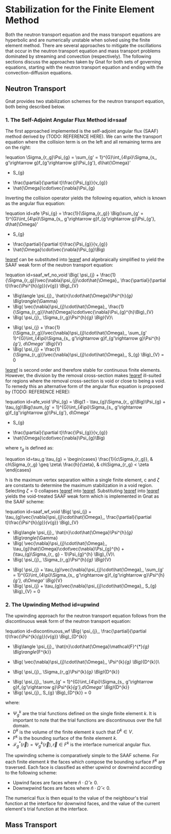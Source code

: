 # Stabilization for the Finite Element Method

Both the neutron transport equation and the mass transport equations are
hyperbolic and are numerically unstable when solved using the finite element
method. There are several approaches to mitigate the oscillations that occur in
the neutron transport equation and mass transport problems dominated by
streaming and convection (respectively). The following sections discuss the approaches taken by
Gnat for both sets of governing equations, starting with the neutron transport
equation and ending with the convection-diffusion equations.

## Neutron Transport

Gnat provides two stabilization schemes for the neutron transport equation, both being described below.

### 1. The Self-Adjoint Angular Flux Method id=saaf

The first approached implemented is the self-adjoint angular flux (SAAF) method
derived by (TODO: REFERENCE HERE). We can write the transport equation where
the collision term is on the left and all remaining terms are on the right:

!equation
\Sigma_{r,\,g}\Psi_{g} =
\sum_{g' = 1}^{G}\int_{4\pi}\Sigma_{s,\, g'\rightarrow g}f_{g'\rightarrow g}\Psi_{g'}\, d\hat{\Omega}'
+ S_{g}
- \frac{\partial}{\partial t}\frac{\Psi_{g}}{v_{g}}
- \hat{\Omega}\cdot\vec{\nabla}\Psi_{g}

Inverting the collision operator yields the following equation, which is known
as the angular flux equation:

!equation id=afe
\Psi_{g} = \frac{1}{\Sigma_{r,\,g}}
\Big(\sum_{g' = 1}^{G}\int_{4\pi}\Sigma_{s,\, g'\rightarrow g}f_{g'\rightarrow g}\Psi_{g'}\, d\hat{\Omega}'
+ S_{g}
- \frac{\partial}{\partial t}\frac{\Psi_{g}}{v_{g}}
- \hat{\Omega}\cdot\vec{\nabla}\Psi_{g}\Big)

[!eqref](afe) can be substituted into [!eqref](equations.md#nte_wf) and
algebraically simplified to yield the SAAF weak form of the neutron transport equation:

!equation id=saaf_wf_no_void
\Big( \psi_{j} + \frac{1}{\Sigma_{r,\,g}}\vec{\nabla}\psi_{j}\cdot\hat{\Omega},\, \frac{\partial}{\partial t}\frac{\Psi^{h}_{g}}{v_{g}} \Big)_{V}
+ \Big\langle \psi_{j},\, \hat{n}\cdot\hat{\Omega}\Psi^{h}_{g} \Big\rangle_{\Gamma}
+ \Big( \vec{\nabla}\psi_{j}\cdot\hat{\Omega},\, \frac{1}{\Sigma_{r,\,g}}\hat{\Omega}\cdot\vec{\nabla}\Psi_{g}^{h}\Big)_{V}
+ \Big( \psi_{j},\, \Sigma_{r,\,g}\Psi^{h}_{g} \Big)_{V}\\
- \Big( \psi_{j} + \frac{1}{\Sigma_{r,\,g}}\vec{\nabla}\psi_{j}\cdot\hat{\Omega},\, \sum_{g' 1}^{G}\int_{4\pi}\Sigma_{s,\, g'\rightarrow g}f_{g'\rightarrow g}\Psi^{h}_{g'}\, d\Omega' \Big)_{V}
- \Big( \psi_{j} + \frac{1}{\Sigma_{r,\,g}}\vec{\nabla}\psi_{j}\cdot\hat{\Omega},\, S_{g} \Big)_{V} = 0

[!eqref](saaf_wf_no_void) is second order and therefore stable for
continuous finite elements. However, the division by the removal cross-section
makes [!eqref](saaf_wf_no_void) ill-suited for regions where the removal
cross-section is void or close to being a void. To remedy this an alternative form of the
angular flux equation is proposed by (TODO: REFERENCE HERE):

!equation id=afe_void
\Psi_{g} = \Big(1 - \tau_{g}\Sigma_{r,\, g}\Big)\Psi_{g} +
\tau_{g}\Big(\sum_{g' = 1}^{G}\int_{4\pi}\Sigma_{s,\, g'\rightarrow g}f_{g'\rightarrow g}\Psi_{g'}\, d\Omega'
+ S_{g}
- \frac{\partial}{\partial t}\frac{\Psi_{g}}{v_{g}}
- \hat{\Omega}\cdot\vec{\nabla}\Psi_{g}\Big)

where $\tau_{g}$ is defined as:

!equation id=tau_g
\tau_{g} =
\begin{cases}
\frac{1}{c\Sigma_{r,\,g}}, & ch\Sigma_{r,\,g} \geq \zeta\\
\frac{h}{\zeta}, & ch\Sigma_{r,\,g} < \zeta
\end{cases}

h is the maximum vertex separation within a single finite element, c and $\zeta$
are constants to determine the maximum stabilization in a void region. Selecting
$\zeta = 0$ collapses [!eqref](afe_void) into [!eqref](afe). Substituting
[!eqref](afe_void) into [!eqref](equations.md#nte_wf) yields the void-treated SAAF weak form which is implemented in Gnat as the SAAF scheme:

!equation id=saaf_wf_void
\Big( \psi_{j} + \tau_{g}\vec{\nabla}\psi_{j}\cdot\hat{\Omega},\, \frac{\partial}{\partial t}\frac{\Psi^{h}_{g}}{v_{g}} \Big)_{V}
+ \Big\langle \psi_{j},\, \hat{n}\cdot\hat{\Omega}\Psi^{h}_{g} \Big\rangle_{\Gamma}
+ \Big( \vec{\nabla}\psi_{j}\cdot\hat{\Omega},\, \tau_{g}\hat{\Omega}\cdot\vec{\nabla}\Psi_{g}^{h} + (\tau_{g}\Sigma_{r,\, g} - 1)\Psi_{g}^{h} \Big)_{V}\\
+ \Big( \psi_{j},\, \Sigma_{r,\,g}\Psi^{h}_{g} \Big)_{V}
- \Big( \psi_{j} + \tau_{g}\vec{\nabla}\psi_{j}\cdot\hat{\Omega},\, \sum_{g' = 1}^{G}\int_{4\pi}\Sigma_{s,\, g'\rightarrow g}f_{g'\rightarrow g}\Psi^{h}_{g'}\, d\Omega' \Big)_{V}
- \Big( \psi_{j} + \tau_{g}\vec{\nabla}\psi_{j}\cdot\hat{\Omega},\, S_{g} \Big)_{V} = 0

### 2. The Upwinding Method id=upwind

The upwinding approach for the neutron transport equation follows from the
discontinuous weak form of the neutron transport equation:

!equation id=discontinuous_wf
\Big( \psi_{j},\, \frac{\partial}{\partial t}\frac{\Psi^{k}_{g}}{v_{g}} \Big)_{D^{k}}
+ \Big\langle \psi_{j},\, \hat{n}\cdot\hat{\Omega}\mathcal{F}^{*}_{g} \Big\rangle_{F^{k}}
- \Big( \vec{\nabla}\psi_{j}\cdot\hat{\Omega},\, \Psi^{k}_{g} \Big)_{D^{k}}\\
+ \Big( \psi_{j},\, \Sigma_{r,\,g}\Psi^{k}_{g} \Big)_{D^{k}}
- \Big( \psi_{j},\, \sum_{g' = 1}^{G}\int_{4\pi}\Sigma_{s,\, g'\rightarrow g}f_{g'\rightarrow g}\Psi^{k}_{g'}\,d\Omega' \Big)_{D^{k}}
- \Big( \psi_{j},\, S_{g} \Big)_{D^{k}} = 0

where:

- $\Psi^{k}_{g}$ are the trial functions defined on the single finite element $k$.
  It is important to note that the trial functions are discontinuous over the full domain.
- $D^{k}$ is the volume of the finite element $k$ such that $D^{k}\in V$.
- $F^{k}$ is the bounding surface of the finite element $k$.
- $\mathcal{F}^{*}_{g}(\vec{r}) = \Psi^{k}_{g}(\vec{r}),\, \vec{r}\in F^{k}$
  is the interface numerical angular flux.

The upwinding scheme is comparatively simple to the SAAF scheme. For each finite
element $k$ the faces which compose the bounding surface $F^{k}$ are traversed.
Each face is classified as either upwind or downwind according to the
following scheme:

- Upwind faces are faces where $\hat{n}\cdot\hat{\Omega} \geq 0$.
- Downwpwind faces are faces where $\hat{n}\cdot\hat{\Omega} \lt 0$.

The numerical flux is then equal to the value of the neighbour's trial function
at the interface for downwind faces, and the value of the current element's
trial function at the interface.

## Mass Transport
